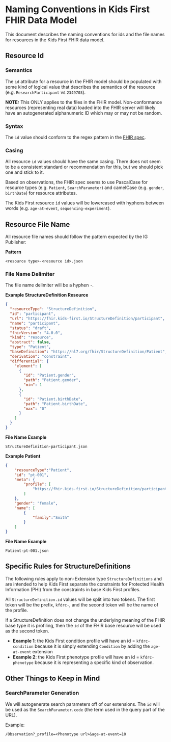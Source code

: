 
# Naming Conventions in Kids First FHIR Data Model

This document describes the naming conventions for ids and
the file names for resources in the Kids First FHIR data model.

## Resource Id

### Semantics

The `id` attribute for a resource in the FHIR model should be
populated with some kind of logical value that describes the semantics of
the resource (e.g. `ResearchParticipant` vs `2349703`).

**NOTE:** This ONLY applies to the files in the FHIR model. Non-conformance
resources (representing real data) loaded into the FHIR server will likely
have an autogenerated alphanumeric ID which may or may not be random.

### Syntax

The `id` value should conform to the regex pattern in the
[FHIR spec](https://www.hl7.org/fhir/datatypes.html#id).

### Casing

All resource `id` values should have the same casing. There does not seem
to be a consistent standard or recommendation for this, but we should pick
one and stick to it.

Based on observations, the FHIR spec seems to use PascalCase for
resource types (e.g. `Patient`, `SearchParameter`) and camelCase
(e.g. `gender`, `birthDate`) for resource attributes.

The Kids First resource `id` values will be lowercased with hyphens between
words (e.g. `age-at-event`, `sequencing-experiment`).  


## Resource File Name

All resource file names should follow the pattern expected by the IG Publisher:

**Pattern**
```
<resource type>-<resource id>.json
```

### File Name Delimiter

The file name delimiter will be a hyphen `-`.

**Example StructureDefinition Resource**
```json
{
  "resourceType": "StructureDefinition",
  "id": "participant",
  "url": "https://fhir.kids-first.io/StructureDefinition/participant",
  "name": "participant",
  "status": "draft",
  "fhirVersion": "4.0.0",
  "kind": "resource",
  "abstract": false,
  "type": "Patient",
  "baseDefinition": "https://hl7.org/fhir/StructureDefinition/Patient",
  "derivation": "constraint",
  "differential": {
    "element": [
      {
        "id": "Patient.gender",
        "path": "Patient.gender",
        "min": 1
      },
      {
        "id": "Patient.birthDate",
        "path": "Patient.birthDate",
        "max": "0"
      }
    ]
  }
}
```

**File Name Example**
```
StructureDefinition-participant.json
```

**Example Patient**
```json
{
    "resourceType":"Patient",
    "id": "pt-001",
    "meta": {
        "profile": [
            "https://fhir.kids-first.io/StructureDefinition/participant"
        ]
    },
    "gender": "female",
    "name": [
        {
            "family":"Smith"
        }
    ]
}
```

**File Name Example**
```
Patient-pt-001.json
```

## Specific Rules for StructureDefinitions

The following rules apply to non-Extension type `StructureDefinitions` and
are intended to help Kids First separate the constraints for
Protected Health Information (PHI) from the constraints in base Kids First
profiles.

All `StructureDefinition.id` values will be split into two tokens. The first
token will be the prefix, `kfdrc-`, and the second token will be the name of
the profile.

If a StructureDefinition does not change the underlying meaning of the
FHIR base type it is profiling, then the `id` of the FHIR base resource will be
used as the second token.

- **Example 1**: the Kids First condition profile will have an
  id = `kfdrc-condition` because it is simply extending `Condition` by adding
  the `age-at-event` extension
- **Example 2**: the Kids First phenotype profile will have an
  id = `kfdrc-phenotype` because it is representing a specific kind of
  observation.


## Other Things to Keep in Mind

### SearchParameter Generation

We will autogenerate search parameters off of our extensions. The `id`
will be used as the `SearchParameter.code` (the term used in the
query part of the URL).

Example:
```
/Observation?_profile=<Phenotype url>&age-at-event=10
```
